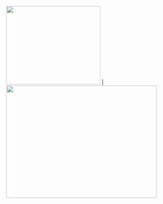 <img src="https://i.imgur.com/WAtGNF6.png" width="250" height="209"/>  |  <img src="https://i.imgur.com/d9ulNUe.gif" width="400" height="300"/>

